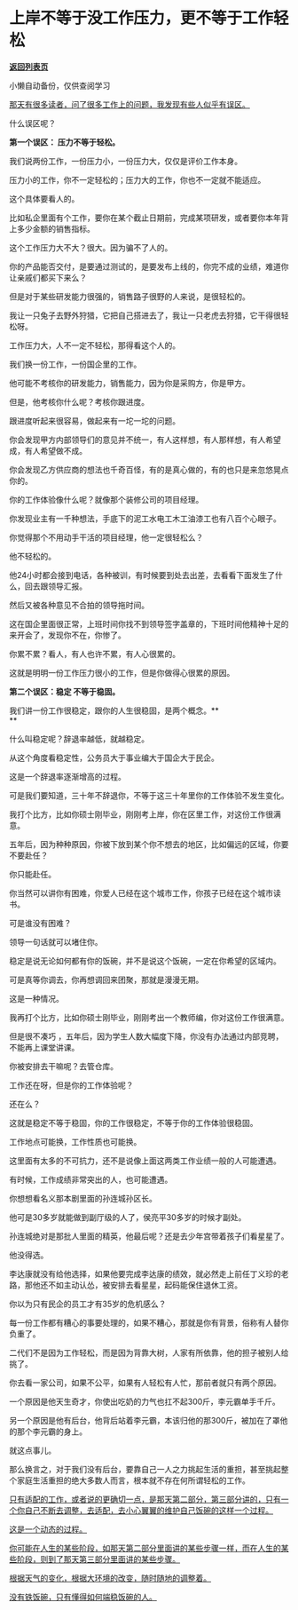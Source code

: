 # 上岸不等于没工作压力，更不等于工作轻松

[**返回列表页**](/gzh/记忆承载)

小懒自动备份，仅供查阅学习

[那天有很多读者，问了很多工作上的问题，我发现有些人似乎有误区。](https://mp.weixin.qq.com/s?__biz=Mzg4MTg2MzU3Mg==&mid=2247484474&idx=1&sn=8f4152d840eea7712be2455817e5e631&scene=21#wechat_redirect)

什么误区呢？  

**第一个误区： 压力不等于轻松。**

我们说两份工作，一份压力小，一份压力大，仅仅是评价工作本身。

压力小的工作，你不一定轻松的；压力大的工作，你也不一定就不能适应。  

这个具体要看人的。

比如私企里面有个工作，要你在某个截止日期前，完成某项研发，或者要你本年背上多少金额的销售指标。

这个工作压力大不大？很大。因为骗不了人的。  

你的产品能否交付，是要通过测试的，是要发布上线的，你完不成的业绩，难道你让亲戚们都买下来么？

但是对于某些研发能力很强的，销售路子很野的人来说，是很轻松的。  

我让一只兔子去野外狩猎，它把自己搭进去了，我让一只老虎去狩猎，它干得很轻松呀。  

工作压力大，人不一定不轻松，那得看这个人的。  

我们换一份工作，一份国企里的工作。  

他可能不考核你的研发能力，销售能力，因为你是采购方，你是甲方。  

但是，他考核你什么呢？考核你跟进度。

跟进度听起来很容易，做起来有一坨一坨的问题。

你会发现甲方内部领导们的意见并不统一，有人这样想，有人那样想，有人希望成，有人希望做不成。

你会发现乙方供应商的想法也千奇百怪，有的是真心做的，有的也只是来忽悠晃点你的。  

你的工作体验像什么呢？就像那个装修公司的项目经理。  

你发现业主有一千种想法，手底下的泥工水电工木工油漆工也有八百个心眼子。

你觉得那个不用动手干活的项目经理，他一定很轻松么？  

他不轻松的。

他24小时都会接到电话，各种被训，有时候要到处去出差，去看看下面发生了什么，回去跟领导汇报。  

然后又被各种意见不合拍的领导拖时间。

这在国企里面很正常，上班时间你找不到领导签字盖章的，下班时间他精神十足的来开会了，发现你不在，你惨了。  

你累不累？看人，有人也许不累，有人心很累的。  

这就是明明一份工作压力很小的工作，但是你做得心很累的原因。  

**第二个误区：稳定 不等于稳固。**

我们讲一份工作很稳定，跟你的人生很稳固，是两个概念。**  
**

什么叫稳定呢？辞退率越低，就越稳定。  

从这个角度看稳定性，公务员大于事业编大于国企大于民企。  

这是一个辞退率逐渐增高的过程。  

可是我们要知道，三十年不辞退你，不等于这三十年里你的工作体验不发生变化。  

我打个比方，比如你硕士刚毕业，刚刚考上岸，你在区里工作，对这份工作很满意。  

五年后，因为种种原因，你被下放到某个你不想去的地区，比如偏远的区域，你要不要赴任？  

你只能赴任。

你当然可以讲你有困难，你爱人已经在这个城市工作，你孩子已经在这个城市读书。  

可是谁没有困难？  

领导一句话就可以堵住你。  

稳定是说无论如何都有你的饭碗，并不是说这个饭碗，一定在你希望的区域内。  

可是真等你调去，你再想调回来团聚，那就是漫漫无期。  

这是一种情况。  

我再打个比方，比如你硕士刚毕业，刚刚考出一个教师编，你对这份工作很满意。

但是很不凑巧 ，五年后，因为学生人数大幅度下降，你没有办法通过内部竞聘，不能再上课堂讲课。  

你被安排去干嘛呢？去管仓库。  

工作还在呀，但是你的工作体验呢？  

还在么？

这就是稳定不等于稳固，你的工作很稳定，不等于你的工作体验很稳固。  

工作地点可能换，工作性质也可能换。  

这里面有太多的不可抗力，还不是说像上面这两类工作业绩一般的人可能遭遇。

有时候，工作成绩非常突出的人，也可能遭遇。

你想想看名义那本剧里面的孙连城孙区长。

他可是30多岁就能做到副厅级的人了，侯亮平30多岁的时候才副处。  

孙连城绝对是那批人里面的精英，他最后呢？还是去少年宫带着孩子们看星星了。

他没得选。

李达康就没有给他选择，如果他要完成李达康的绩效，就必然走上前任丁义珍的老路，那他还不如主动认怂，被安排去看星星，起码能保住退休工资。  

你以为只有民企的员工才有35岁的危机感么？

每一份工作都有糟心的事要处理的，如果不糟心，那就是你有背景，俗称有人替你负重了。  

二代们不是因为工作轻松，而是因为背靠大树，人家有所依靠，他的担子被别人给挑了。

你去看一家公司，如果不公平，如果有人轻松有人忙，那前者就只有两个原因。  

一个原因是他天生奇才，你使出吃奶的力气也扛不起300斤，李元霸单手千斤。

另一个原因是他有后台，他背后站着李元霸，本该归他的那300斤，被加在了罩他的那个李元霸的身上。  

就这点事儿。  

那么换言之，对于我们没有后台，要靠自己一人之力挑起生活的重担，甚至挑起整个家庭生活重担的绝大多数人而言，根本就不存在何所谓轻松的工作。

[只有适配的工作，或者说的更确切一点，是那天第二部分，第三部分讲的，只有一个你自己不断去调整，去适配，去小心翼翼的维护自己饭碗的这样一个过程。](https://mp.weixin.qq.com/s?__biz=Mzg4MTg2MzU3Mg==&mid=2247484474&idx=1&sn=8f4152d840eea7712be2455817e5e631&scene=21#wechat_redirect)

[这是一个动态的过程。  
](https://mp.weixin.qq.com/s?__biz=Mzg4MTg2MzU3Mg==&mid=2247484474&idx=1&sn=8f4152d840eea7712be2455817e5e631&scene=21#wechat_redirect)

[你可能在人生的某些阶段，如那天第二部分里面讲的某些步骤一样，而在人生的某些阶段，则到了那天第三部分里面讲的某些步骤。  
](https://mp.weixin.qq.com/s?__biz=Mzg4MTg2MzU3Mg==&mid=2247484474&idx=1&sn=8f4152d840eea7712be2455817e5e631&scene=21#wechat_redirect)

[根据天气的变化，根据大环境的改变，随时随地的调整着。](https://mp.weixin.qq.com/s?__biz=Mzg4MTg2MzU3Mg==&mid=2247484474&idx=1&sn=8f4152d840eea7712be2455817e5e631&scene=21#wechat_redirect)

[没有铁饭碗，只有懂得如何端稳饭碗的人。](https://mp.weixin.qq.com/s?__biz=Mzg4MTg2MzU3Mg==&mid=2247484474&idx=1&sn=8f4152d840eea7712be2455817e5e631&scene=21#wechat_redirect)

